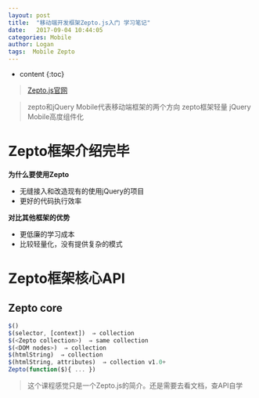 ```yaml
---
layout: post
title:  "移动端开发框架Zepto.js入门 学习笔记"
date:   2017-09-04 10:44:05
categories: Mobile
author: Logan
tags:  Mobile Zepto
---
```


* content
{:toc}

>[Zepto.js官网](http://zeptojs.com "Zepto.js官网")

>zepto和jQuery Mobile代表移动端框架的两个方向
>zepto框架轻量
>jQuery Mobile高度组件化

# Zepto框架介绍完毕

**为什么要使用Zepto**

- 无缝接入和改造现有的使用jQuery的项目
- 更好的代码执行效率

**对比其他框架的优势**

- 更低廉的学习成本
- 比较轻量化，没有提供复杂的模式




# Zepto框架核心API

## Zepto core

```js
$()
$(selector, [context])  ⇒ collection
$(<Zepto collection>)  ⇒ same collection
$(<DOM nodes>)  ⇒ collection
$(htmlString)  ⇒ collection
$(htmlString, attributes)  ⇒ collection v1.0+
Zepto(function($){ ... }) 
```

>这个课程感觉只是一个Zepto.js的简介。还是需要去看文档，查API自学

